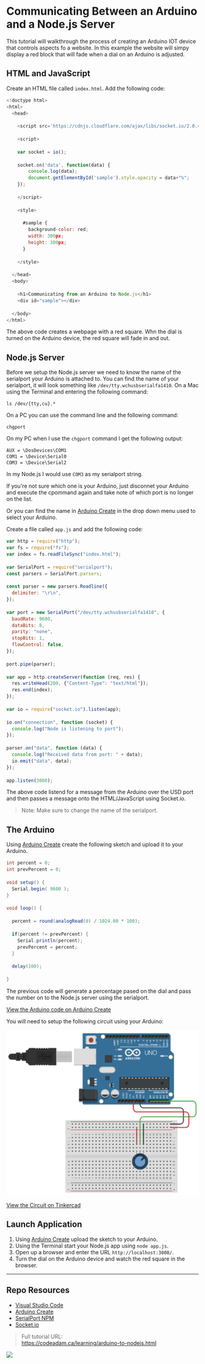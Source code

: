 # Communicating Between an Arduino and a Node.js Server

This tutorial will walkthrough the process of creating an Arduino IOT device that controls aspects fo a website. In this example the website will simpy display a red block that will fade when a dial on an Arduino is adjusted.

## HTML and JavaScript

Create an HTML file called `index.html`. Add the following code:

```javascript
<!doctype html>
<html>
  <head>

    <script src='https://cdnjs.cloudflare.com/ajax/libs/socket.io/2.0.4/socket.io.js'></script>

    <script>

    var socket = io();

    socket.on('data', function(data) {
        console.log(data);
        document.getElementById('sample').style.opacity = data+"%";
    });

    </script>

    <style>

      #sample {
        background-color: red;
        width: 300px;
        height: 300px;
      }

    </style>

  </head>
  <body>

    <h1>Communicating from an Arduino to Node.js</h1>
    <div id="sample"></div>

  </body>
</html>
```

The above code creates a webpage with a red square. Whn the dial is turned on the Arduino device, the red square will fade in and out.

## Node.js Server

Before we setup the Node.js server we need to know the name of the serialport your Arduino is attached to. You can find the name of your serialport, it will look something like `/dev/tty.wchusbserialfa1410`. On a Mac using the Terminal and entering the following command:

```
ls /dev/{tty,cu}.*
```

On a PC you can use the command line and the following command:

```
chgport
```

On my PC when I use the `chgport` command I get the following output:

```
AUX = \DosDevices\COM1
COM1 = \Device\Serial0
COM3 = \Device\Serial2
```

In my Node.js I would use `COM3` as my serialport string.

If you're not sure which one is your Arduino, just disconnet your Arduino and execute the cpommand again and take note of which port is no longer on the list.

Or you can find the name in [Arduino Create](https://create.arduino.cc/editor) in the drop down menu used to select your Arduino.

Create a file called `app.js` and add the following code:

```javascript
var http = require("http");
var fs = require("fs");
var index = fs.readFileSync("index.html");

var SerialPort = require("serialport");
const parsers = SerialPort.parsers;

const parser = new parsers.Readline({
  delimiter: "\r\n",
});

var port = new SerialPort("/dev/tty.wchusbserialfa1410", {
  baudRate: 9600,
  dataBits: 8,
  parity: "none",
  stopBits: 1,
  flowControl: false,
});

port.pipe(parser);

var app = http.createServer(function (req, res) {
  res.writeHead(200, {"Content-Type": "text/html"});
  res.end(index);
});

var io = require("socket.io").listen(app);

io.on("connection", function (socket) {
  console.log("Node is listening to port");
});

parser.on("data", function (data) {
  console.log("Received data from port: " + data);
  io.emit("data", data);
});

app.listen(3000);
```

The above code listend for a message from the Arduino over the USD port and then passes a message onto the HTML/JavaScript using Socket.io.

> Note: Make sure to change the name of the serialport.

## The Arduino

Using [Arduino Create](https://create.arduino.cc/editor) create the following sketch and upload it to your Arduino.

```csharp
int percent = 0;
int prevPercent = 0;

void setup() {
  Serial.begin( 9600 );
}

void loop() {

  percent = round(analogRead(0) / 1024.00 * 100);

  if(percent != prevPercent) {
    Serial.println(percent);
    prevPercent = percent;
  }

  delay(100);

}
```

The previous code will generate a percentage pased on the dial and pass the number on to the Node.js server using the serialport.

[View the Arduino code on Arduino Create](https://create.arduino.cc/editor/professoradam/da29d7ec-2df5-4528-82ce-817710aadb1a/preview)

You will need to setup the following circuit using your Arduino:

![Tinkercad Circuit](_readme/tinkercad-to-nodejs.png)

[View the Circuit on Tinkercad](https://www.tinkercad.com/things/5Siec0jdhZo-arduinotobrowser)

## Launch Application

1. Using [Arduino Create](https://create.arduino.cc/editor) upload the sketch to your Arduino.
2. Using the Terminal start your Node.js app using `node app.js`.
3. Open up a browser and enter the URL `http://localhost:3000/`.
4. Turn the dial on the Arduino device and watch the red square in the browser.

---

## Repo Resources

- [Visual Studio Code](https://code.visualstudio.com/)
- [Arduino Create](https://create.arduino.cc/editor)
- [SerialPort NPM](https://www.npmjs.com/package/serialport)
- [Socket.io](https://socket.io/)

> Full tutorial URL:  
> https://codeadam.ca/learning/arduino-to-nodejs.html

<a href="https://codeadam.ca">
<img src="https://codeadam.ca/images/code-block.png" width="100">
</a>
